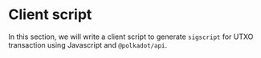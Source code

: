 # Client script

In this section, we will write a client script to generate `sigscript` for UTXO transaction using Javascript and `@polkadot/api`.

